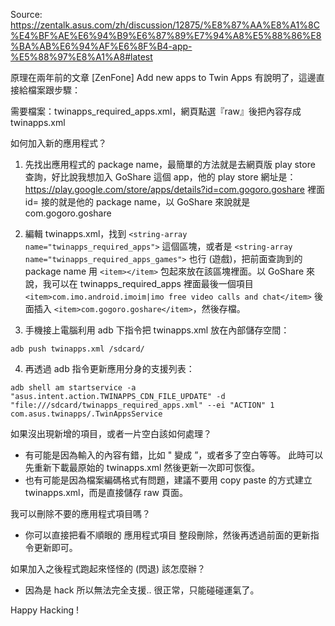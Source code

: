 Source: https://zentalk.asus.com/zh/discussion/12875/%E8%87%AA%E8%A1%8C%E4%BF%AE%E6%94%B9%E6%87%89%E7%94%A8%E5%88%86%E8%BA%AB%E6%94%AF%E6%8F%B4-app-%E5%88%97%E8%A1%A8#latest

原理在兩年前的文章 [ZenFone] Add new apps to Twin Apps 有說明了，這邊直接給檔案跟步驟：

需要檔案：twinapps_required_apps.xml，網頁點選『raw』後把內容存成 twinapps.xml


如何加入新的應用程式？

1. 先找出應用程式的 package name，最簡單的方法就是去網頁版 play store 查詢，好比說我想加入 GoShare 這個 app，他的 play store 網址是： 
https://play.google.com/store/apps/details?id=com.gogoro.goshare 裡面 id= 接的就是他的 package name，以 GoShare 來說就是 com.gogoro.goshare

2. 編輯 twinapps.xml，找到 `<string-array name="twinapps_required_apps">` 這個區塊，或者是 `<string-array name="twinapps_required_apps_games">` 也行 (遊戲)，把前面查詢到的 package name 用 `<item></item>` 包起來放在該區塊裡面。以 GoShare 來說，我可以在 twinapps_required_apps 裡面最後一個項目 `<item>com.imo.android.imoim|imo free video calls and chat</item>` 後面插入 `<item>com.gogoro.goshare</item>`，然後存檔。

3. 手機接上電腦利用 adb 下指令把 twinapps.xml 放在內部儲存空間： 
```
adb push twinapps.xml /sdcard/
```

4. 再透過 adb 指令更新應用分身的支援列表： 
```
adb shell am startservice -a "asus.intent.action.TWINAPPS_CDN_FILE_UPDATE" -d "file:///sdcard/twinapps_required_apps.xml" --ei "ACTION" 1 com.asus.twinapps/.TwinAppsService
```


如果沒出現新增的項目，或者一片空白該如何處理？

 - 有可能是因為輸入的內容有錯，比如 " 變成 ”，或者多了空白等等。 此時可以先重新下載最原始的 twinapps.xml 然後更新一次即可恢復。
 - 也有可能是因為檔案編碼格式有問題，建議不要用 copy paste 的方式建立 twinapps.xml，而是直接儲存 raw 頁面。


我可以刪除不要的應用程式項目嗎？
 - 你可以直接把看不順眼的 <item>應用程式項目</item> 整段刪除，然後再透過前面的更新指令更新即可。

如果加入之後程式跑起來怪怪的 (閃退) 該怎麼辦？

 - 因為是 hack 所以無法完全支援.. 很正常，只能碰碰運氣了。


Happy Hacking !